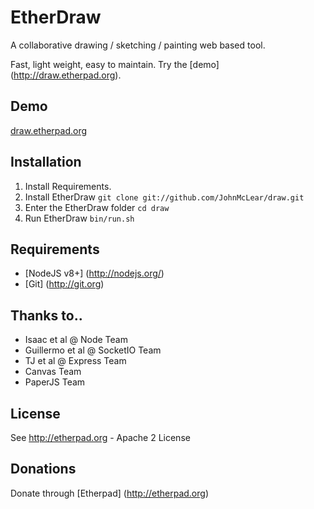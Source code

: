 EtherDraw
=========

A collaborative drawing / sketching / painting web based tool.

Fast, light weight, easy to maintain.  Try the [demo] (http://draw.etherpad.org).

Demo
----
[draw.etherpad.org](http://draw.etherpad.org)

Installation
------------
  1. Install Requirements.
  2. Install EtherDraw `` git clone git://github.com/JohnMcLear/draw.git ``
  3. Enter the EtherDraw folder `` cd draw ``
  4. Run EtherDraw `` bin/run.sh `` 

Requirements
------------
 * [NodeJS v8+] (http://nodejs.org/)
 * [Git] (http://git.org)

Thanks to..
-----------
 * Isaac et al @ Node Team
 * Guillermo et al @ SocketIO Team
 * TJ et al @ Express Team
 * Canvas Team
 * PaperJS Team

License
-------
See http://etherpad.org - Apache 2 License

Donations
---------
Donate through [Etherpad] (http://etherpad.org)
